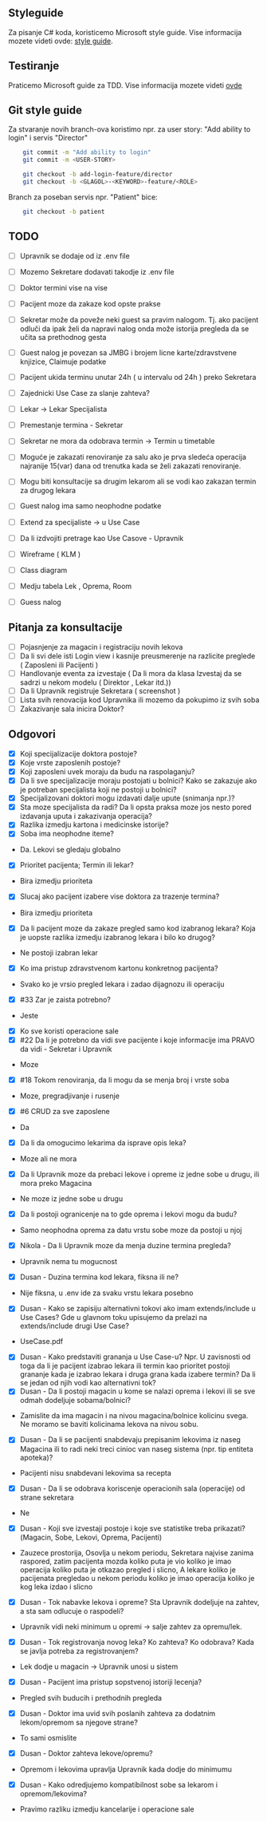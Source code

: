 ## Styleguide

Za pisanje C# koda, koristicemo Microsoft style guide.
Vise informacija mozete videti ovde: [style guide](https://docs.microsoft.com/en-us/dotnet/csharp/programming-guide/inside-a-program/coding-conventions).

## Testiranje

Praticemo Microsoft guide za TDD. Vise informacija mozete videti [ovde](https://docs.microsoft.com/en-us/visualstudio/test/quick-start-test-driven-development-with-test-explorer?view=vs-2019)

## Git style guide

Za stvaranje novih branch-ova koristimo npr. za user story: "Add ability to login" i servis "Director"

```bash
    git commit -m "Add ability to login"
    git commit -m <USER-STORY>
```
  
```bash
    git checkout -b add-login-feature/director
    git checkout -b <GLAGOL>-<KEYWORD>-feature/<ROLE>
```
  
Branch za poseban servis npr. "Patient" bice:
  
```bash
    git checkout -b patient
```

## TODO

- [ ] Upravnik se dodaje od iz .env file
- [ ] Mozemo Sekretare dodavati takodje iz .env file
- [ ] Doktor termini vise na vise
- [ ] Pacijent moze da zakaze kod opste prakse
- [ ] Sekretar može da poveže neki guest sa pravim nalogom. Tj. ako pacijent odluči da ipak želi da napravi nalog onda može istorija pregleda da se učita sa prethodnog gesta
- [ ] Guest nalog je povezan sa JMBG i brojem licne karte/zdravstvene knjizice, Claimuje podatke
- [ ] Pacijent ukida terminu unutar 24h ( u intervalu od 24h ) preko Sekretara 
- [ ] Zajednicki Use Case za slanje zahteva?
- [ ] Lekar -> Lekar Specijalista
- [ ] Premestanje termina - Sekretar
- [ ] Sekretar ne mora da odobrava termin -> Termin u timetable
- [ ] Moguće je zakazati renoviranje za salu ako je prva sledeća operacija najranije 15(var) dana od trenutka kada se želi zakazati renoviranje.
- [ ] Mogu biti konsultacije sa drugim lekarom ali se vodi kao zakazan termin za drugog lekara
- [ ] Guest nalog ima samo neophodne podatke 
- [ ] Extend za specijaliste -> u Use Case
- [ ] Da li izdvojiti pretrage kao Use Casove - Upravnik
- [ ] Wireframe ( KLM )
- [ ] Class diagram
- [ ] Medju tabela Lek , Oprema, Room
- [ ] Guess nalog


## Pitanja za konsultacije


- [ ] Pojasnjenje za magacin i registraciju novih lekova
- [ ] Da li svi dele isti Login view i kasnije preusmerenje na razlicite preglede ( Zaposleni ili Pacijenti )
- [ ] Handlovanje eventa za izvestaje ( Da li mora da klasa Izvestaj da se sadrzi u nekom modelu ( Direktor , Lekar itd.))
- [ ] Da li Upravnik registruje Sekretara ( screenshot )
- [ ] Lista svih renovacija kod Upravnika ili mozemo da pokupimo iz svih soba
- [ ] Zakazivanje sala inicira Doktor?

## Odgovori

- [x] Koji specijalizacije doktora postoje?
- [x] Koje vrste zaposlenih postoje?
- [x] Koji zaposleni uvek moraju da budu na raspolaganju?
- [x] Da li sve specijalizacije moraju postojati u bolnici? Kako se zakazuje ako je potreban specijalista koji ne postoji u bolnici?
- [x] Specijalizovani doktori mogu izdavati dalje upute (snimanja npr.)?
- [x] Sta moze specijalista da radi? Da li opsta praksa moze jos nesto pored izdavanja uputa i zakazivanja operacija?
- [x] Razlika izmedju kartona i medicinske istorije?  
- [x] Soba ima neophodne iteme?
- Da. Lekovi se gledaju globalno 
- [x] Prioritet pacijenta; Termin ili lekar?
- Bira izmedju prioriteta
- [x] Slucaj ako pacijent izabere vise doktora za trazenje termina?
- Bira izmedju prioriteta
- [x] Da li pacijent moze da zakaze pregled samo kod izabranog lekara? Koja je uopste razlika izmedju izabranog lekara i bilo ko drugog?
- Ne postoji izabran lekar
- [x] Ko ima pristup zdravstvenom kartonu konkretnog pacijenta?
- Svako ko je vrsio pregled lekara i zadao dijagnozu ili operaciju
- [x] #33 Zar je zaista potrebno?
- Jeste
- [x] Ko sve koristi operacione sale
- [x] #22 Da li je potrebno da vidi sve pacijente i koje informacije ima PRAVO da vidi - Sekretar i Upravnik
- Moze
- [x] #18 Tokom renoviranja, da li mogu da se menja broj i vrste soba
- Moze, pregradjivanje i rusenje
- [x] #6 CRUD za sve zaposlene
- Da
- [x] Da li da omogucimo lekarima da isprave opis leka?
- Moze ali ne mora
- [x] Da li Upravnik moze da prebaci lekove i opreme iz jedne sobe u drugu, ili mora preko Magacina
- Ne moze iz jedne sobe u drugu
- [x] Da li postoji ogranicenje na to gde oprema i lekovi mogu da budu?
- Samo neophodna oprema za datu vrstu sobe moze da postoji u njoj
- [x] Nikola - Da li Upravnik moze da menja duzine termina pregleda?
- Upravnik nema tu mogucnost
- [x] Dusan  - Duzina termina kod lekara, fiksna ili ne?
- Nije fiksna, u .env ide za svaku vrstu lekara posebno
- [x] Dusan  - Kako se zapisiju alternativni tokovi ako imam extends/include u Use Cases? Gde u glavnom toku upisujemo da prelazi na extends/include drugi Use Case?
- UseCase.pdf
- [x] Dusan  - Kako predstaviti grananja u Use Case-u? Npr. U zavisnosti od toga da li je pacijent izabrao lekara ili termin kao prioritet postoji grananje kada je izabrao lekara i druga grana kada izabere termin? Da li se jedan od njih vodi kao alternativni tok? 
- [x] Dusan  - Da li postoji magacin u kome se nalazi oprema i lekovi ili se sve odmah dodeljuje sobama/bolnici?
-  Zamislite da ima magacin i na nivou magacina/bolnice kolicinu svega. Ne moramo se baviti kolicinama lekova na nivou sobu.
- [x] Dusan  - Da li se pacijenti snabdevaju prepisanim lekovima iz naseg Magacina ili to radi neki treci cinioc van naseg sistema (npr. tip entiteta apoteka)?
- Pacijenti nisu snabdevani lekovima sa recepta
- [x] Dusan  - Da li se odobrava koriscenje operacionih sala (operacije) od strane sekretara
- Ne
- [x] Dusan  - Koji sve izvestaji postoje i koje sve statistike treba prikazati?(Magacin, Sobe, Lekovi, Oprema, Pacijenti)
- Zauzece prostorija, Osovlja u nekom periodu, Sekretara najvise zanima raspored, zatim pacijenta mozda koliko puta je vio koliko je imao operacija koliko puta je otkazao pregled i slicno, A lekare koliko je pacijenata pregledao u nekom periodu koliko je imao operacija koliko je kog leka izdao i slicno
- [x] Dusan  - Tok nabavke lekova i opreme? Sta Upravnik dodeljuje na zahtev, a sta sam odlucuje o raspodeli?
- Upravnik vidi neki minimum u opremi -> salje zahtev za opremu/lek. 
- [x] Dusan  - Tok registrovanja novog leka? Ko zahteva? Ko odobrava? Kada se javlja potreba za registrovanjem?
- Lek dodje u magacin -> Upravnik unosi u sistem
- [x] Dusan  - Pacijent ima pristup sopstvenoj istoriji lecenja?
- Pregled svih buducih i prethodnih pregleda
- [x] Dusan  - Doktor ima uvid svih poslanih zahteva za dodatnim lekom/opremom sa njegove strane?
- To sami osmislite
- [x] Dusan  - Doktor zahteva lekove/opremu?
- Opremom i lekovima upravlja Upravnik kada dodje do minimumu
- [x] Dusan  - Kako odredjujemo kompatibilnost sobe sa lekarom i opremom/lekovima? 
- Pravimo razliku izmedju kancelarije i operacione sale
